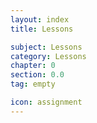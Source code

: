```yaml
---
layout: index
title: Lessons

subject: Lessons
category: Lessons
chapter: 0
section: 0.0
tag: empty

icon: assignment
---
```


